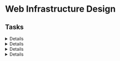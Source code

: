 # Web Infrastructure Design

## Tasks
<details>
<a href="https://drive.google.com/file/d/1bqWVQZfLf6_Ud6i0nE_pGZaaFhExdzGN/view?usp=share_link">Simple Web Stack</a><br>
</details>

<details>
<a href="https://drive.google.com/file/d/1Q_GkyvteZ_VSdsPIi14MyEBllUXB9pzZ/view?usp=share_link">Distributed Web Infrastructure</a><br>
</details>

<details>
<a href="https://drive.google.com/file/d/1tM4JSCskX2NzO4Y0Tima-DRkuiN8BdAP/view?usp=share_link">Secured and monitored Web Infrastructure</a><br>
</details>

<details>
<a href="https://drive.google.com/file/d/1txAyG2mkvPHMgD8MokQTN291qgMHDfAd/view?usp=share_link">Scale Up</a><br>
</details>
